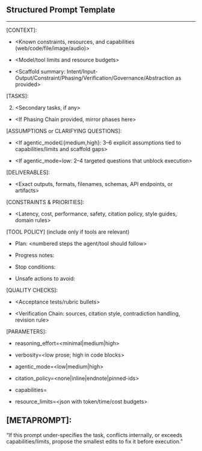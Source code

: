 

## Structured Prompt Template

---

[CONTEXT]:

- <Known constraints, resources, and capabilities (web/code/file/image/audio)>
    
- <Model/tool limits and resource budgets>
    
- <Scaffold summary: Intent/Input-Output/Constraint/Phasing/Verification/Governance/Abstraction as provided>
    

[TASKS]:

2. <Secondary tasks, if any>
    

- <If Phasing Chain provided, mirror phases here>
    

[ASSUMPTIONS or CLARIFYING QUESTIONS]:

- <If agentic_mode∈{medium,high}: 3–6 explicit assumptions tied to capabilities/limits and scaffold gaps>
    
- <If agentic_mode=low: 2–4 targeted questions that unblock execution>
    

[DELIVERABLES]:

- <Exact outputs, formats, filenames, schemas, API endpoints, or artifacts>
    

[CONSTRAINTS & PRIORITIES]:

- <Latency, cost, performance, safety, citation policy, style guides, domain rules>
    

[TOOL POLICY] (include only if tools are relevant)

- Plan: <numbered steps the agent/tool should follow>
    
- Progress notes:
    
- Stop conditions:
    
- Unsafe actions to avoid:
    

[QUALITY CHECKS]:

- <Acceptance tests/rubric bullets>
    
- <Verification Chain: sources, citation style, contradiction handling, revision rule>
    

[PARAMETERS]:

- reasoning_effort=<minimal|medium|high>
    
- verbosity=<low prose; high in code blocks>
    
- agentic_mode=<low|medium|high>
    
- citation_policy=<none|inline|endnote|pinned-ids>
    
- capabilities=
    
- resource_limits=<json with token/time/cost budgets>
    

## [METAPROMPT]:  
“If this prompt under-specifies the task, conflicts internally, or exceeds capabilities/limits, propose the smallest edits to fix it before execution.”